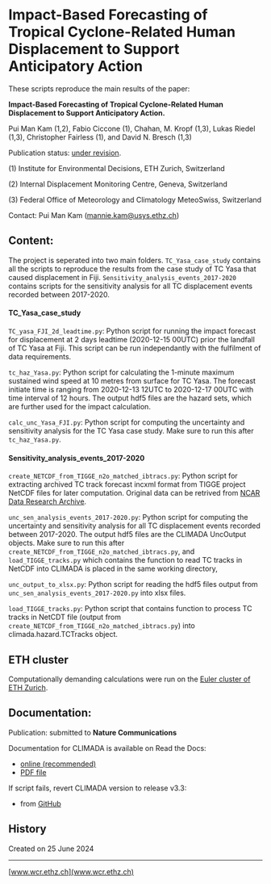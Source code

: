 # Impact-Based Forecasting of Tropical Cyclone-Related Human Displacement to Support Anticipatory Action

These scripts reproduce the main results of the paper:

 **Impact-Based Forecasting of Tropical Cyclone-Related Human Displacement to Support Anticipatory Action.**
 
Pui Man Kam (1,2), Fabio Ciccone (1), Chahan, M. Kropf (1,3), Lukas Riedel (1,3), Christopher Fairless (1), and David N. Bresch (1,3)

Publication status: [under revision](https://www.researchsquare.com/article/rs-3682198/v1).

(1) Institute for Environmental Decisions, ETH Zurich, Switzerland

(2) Internal Displacement Monitoring Centre, Geneva, Switzerland

(3) Federal Office of Meteorology and Climatology MeteoSwiss, Switzerland

Contact: Pui Man Kam ([mannie.kam@usys.ethz.ch](mannie.kam@usys.ethz.ch))

## Content:
The project is seperated into two main folders. `TC_Yasa_case_study` contains all the scripts to reproduce the results from the case study of TC Yasa that caused displacement in Fiji. `Sensitivity_analysis_events_2017-2020` contains scripts for the sensitivity analysis for all TC displacement events recorded between 2017-2020.

#### TC_Yasa_case_study
`TC_yasa_FJI_2d_leadtime.py`: Python script for running the impact forecast for displacement at 2 days leadtime (2020-12-15 00UTC) prior the landfall of TC Yasa at Fiji. This script can be run independantly with the fulfilment of data requirements.

`tc_haz_Yasa.py`: Python script for calculating the 1-minute maximum sustained wind speed at 10 metres from surface for TC Yasa. The forecast initiate time is ranging from 2020-12-13 12UTC to 2020-12-17 00UTC with time interval of 12 hours. The output hdf5 files are the hazard sets, which are further used for the impact calculation.

`calc_unc_Yasa_FJI.py`: Python script for computing the uncertainty and sensitivity analysis for the TC Yasa case study. Make sure to run this after `tc_haz_Yasa.py`.

#### Sensitivity_analysis_events_2017-2020
`create_NETCDF_from_TIGGE_n2o_matched_ibtracs.py`: Python script for extracting archived TC track forecast incxml format from TIGGE project NetCDF files for later computation. Original data can be retrived from [NCAR Data Research Archive](https://rda.ucar.edu/datasets/d330003/).

`unc_sen_analysis_events_2017-2020.py`: Python script for computing the uncertainty and sensitivity analysis for all TC displacement events recorded between 2017-2020. The output hdf5 files are the CLIMADA UncOutput objects. Make sure to run this after `create_NETCDF_from_TIGGE_n2o_matched_ibtracs.py`, and `load_TIGGE_tracks.py` which contains the function to read TC tracks in NetCDF into CLIMADA is placed in the same working directory,

`unc_output_to_xlsx.py`: Python script for reading the hdf5 files output from `unc_sen_analysis_events_2017-2020.py` into xlsx files.

`load_TIGGE_tracks.py`: Python script that contains function to process TC tracks in NetCDT file (output from `create_NETCDF_from_TIGGE_n2o_matched_ibtracs.py`) into climada.hazard.TCTracks object. 

## ETH cluster
Computationally demanding calculations were run on the [Euler cluster of ETH Zurich](https://scicomp.ethz.ch/wiki/Euler).

## Documentation:
Publication: submitted to **Nature Communications**

Documentation for CLIMADA is available on Read the Docs:
* [online (recommended)](https://climada-python.readthedocs.io/en/stable/)
* [PDF file](https://buildmedia.readthedocs.org/media/pdf/climada-python/stable/climada-python.pdf)

If script fails, revert CLIMADA version to release v3.3:
* from [GitHub](https://github.com/CLIMADA-project/climada_python/releases/tag/v3.1.2)

## History

Created on 25 June 2024

-----

[www.wcr.ethz.ch](www.wcr.ethz.ch)
